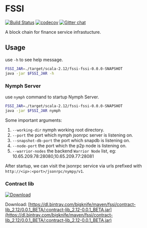 # FSSI

[![Build Status](https://travis-ci.org/bigknife/fssi.svg?branch=master)](https://travis-ci.org/bigknife/fssi)
[![codecov](https://codecov.io/gh/bigknife/fssi/branch/master/graph/badge.svg)](https://codecov.io/gh/bigknife/fssi)
[![Gitter chat](https://badges.gitter.im/gitterHQ/gitter.png)](https://gitter.im/fssi-talking/Lobby)

A block chain for finance service infrastucture.

## Usage

use `-h` to see help message.

```bash
FSSI_JAR=./target/scala-2.12/fssi-fssi-0.0.0-SNAPSHOT
java -jar $FSSI_JAR -h
```

### Nymph Server

use `nymph` command to startup Nymph Server.

```bash
FSSI_JAR=./target/scala-2.12/fssi-fssi-0.0.0-SNAPSHOT
java -jar $FSSI_JAR nymph
```

Some important arguments:

1. `--working-dir` nymph working root directory.
2. `--port` the port which nymph jsonrpc server is listening on.
3. `--snapshot-db-port` the port which snapdb is listening on.
4. `--node-port` the port which the p2p node is listening on.
5. `--warrior-nodes` the backend `Warrior Node` list, eg: 10.65.209.78:28080,10.65.209.77:28081

After startup, we can visit the jsonrpc service via urls prefixed with
`http://<ip>:<port>/jsonrpc/nympy/v1`.

### Contract lib

[ ![Download](https://api.bintray.com/packages/bigknife/maven/contract-lib/images/download.svg) ](https://bintray.com/bigknife/maven/contract-lib/_latestVersion)

Download: [https://dl.bintray.com/bigknife/maven/fssi/contract-lib_2.12/0.0.1_BETA/:contract-lib_2.12-0.0.1_BETA.jar](https://dl.bintray.com/bigknife/maven/fssi/contract-lib_2.12/0.0.1_BETA/:contract-lib_2.12-0.0.1_BETA.jar)